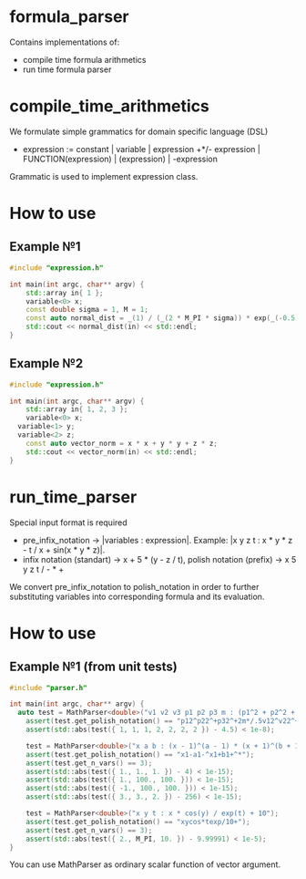 # formula_parser

Contains implementations of:
* compile time formula arithmetics 
* run time formula parser

# compile_time_arithmetics

We formulate simple grammatics for domain specific language (DSL)
* expression := constant | variable | expression +*/- expression | FUNCTION(expression) | (expression) | -expression
  
Grammatic is used to implement expression class.

# How to use
## Example №1
```c++
#include "expression.h"

int main(int argc, char** argv) {
	std::array in{ 1 };
	variable<0> x;
	const double sigma = 1, M = 1;
	const auto normal_dist = _(1) / (_(2 * M_PI * sigma)) * exp(_(-0.5) * sqr((x - _(M)) / _(sigma)));
	std::cout << normal_dist(in) << std::endl;
}
```

## Example №2
```c++
#include "expression.h"

int main(int argc, char** argv) {
	std::array in{ 1, 2, 3 };
	variable<0> x;
  variable<1> y;
  variable<2> z;
	const auto vector_norm = x * x + y * y + z * z;
	std::cout << vector_norm(in) << std::endl;
}
```

# run_time_parser

Special input format is required 
* pre_infix_notation -> |variables : expression|. Example: |x y z t : x * y * z - t / x + sin(x * y * z)|.
* infix notation (standart) -> x + 5 * (y - z / t), polish notation (prefix) -> x 5 y z t / - * +
  
We convert pre_infix_notation to polish_notation in order to further substituting variables into corresponding formula and its evaluation.

# How to use
## Example №1 (from unit tests)
```c++
#include "parser.h"

int main(int argc, char** argv) {
  auto test = MathParser<double>("v1 v2 v3 p1 p2 p3 m : (p1^2 + p2^2 + p3^2) / (2 * m) + .5 * (v1^2 + v2^2 + v3^2) ");
	assert(test.get_polish_notation() == "p12^p22^+p32^+2m*/.5v12^v22^+v32^+*+" && test.get_n_vars() == 7);
	assert(std::abs(test({ 1, 1, 1, 2, 2, 2, 2 }) - 4.5) < 1e-8);

	test = MathParser<double>("x a b : (x - 1)^(a - 1) * (x + 1)^(b + 1)");
	assert(test.get_polish_notation() == "x1-a1-^x1+b1+^*");
	assert(test.get_n_vars() == 3);
	assert(std::abs(test({ 1., 1., 1. }) - 4) < 1e-15);
	assert(std::abs(test({ 1., 100., 100. })) < 1e-15);
	assert(std::abs(test({ -1., 100., 100. })) < 1e-15);
	assert(std::abs(test({ 3., 3., 2. }) - 256) < 1e-15);

	test = MathParser<double>("x y t : x * cos(y) / exp(t) + 10");
	assert(test.get_polish_notation() == "xycos*texp/10+");
	assert(test.get_n_vars() == 3);
	assert(std::abs(test({ 2., M_PI, 10. }) - 9.99991) < 1e-5);
}
```

You can use MathParser<double> as ordinary scalar function of vector argument.
